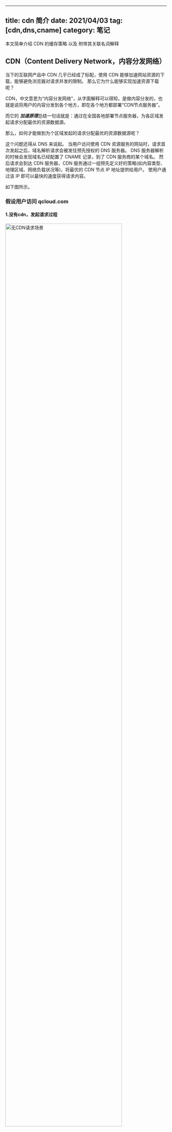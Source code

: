 
---
title: cdn 简介
date: 2021/04/03
tag: [cdn,dns,cname]
category: 笔记
---


本文简单介绍 CDN 的缓存策略 以及 附带其关联名词解释


## CDN（Content Delivery Network，内容分发网络）
当下的互联网产品中 CDN 几乎已经成了标配，使用 CDN 能够加速网站资源的下载，能够避免浏览器对请求并发的限制。
那么它为什么能够实现加速资源下载呢？

CDN，中文意思为“内容分发网络”，从字面解释可以得知，是做内容分发的，也就是说将用户的内容分发到各个地方，即在各个地方都部署“CDN节点服务器”。

而它的 ***加速原理***总结一句话就是：通过在全国各地部署节点服务器，为各区域发起请求分配最优的资源数据源。

那么，如何才能做到为个区域发起的请求分配最优的资源数据源呢？

这个问题还得从 DNS 来说起。
当用户访问使用 CDN 资源服务的网站时，请求首次发起之后，域名解析请求会被发往预先授权的 DNS 服务器。
DNS 服务器解析的时候会发现域名已经配置了 CNAME 记录，到了 CDN 服务商的某个域名。
然后请求会到达 CDN 服务器，CDN 服务通过一组预先定义好的策略(如内容类型、地理区域、网络负载状况等)，将最优的 CDN 节点 IP 地址提供给用户。
使用户通过该 IP 即可以最快的速度获得请求内容。

如下图所示。

### 假设用户访问 qcloud.com
#### 1.没有cdn，发起请求过程

<img src="http://zhoushirong.github.io/img/cdn1.png" alt="无CDN请求场景" width="85%">

由于服务器部署在广州，而北京、新疆距离广州距离不一样，因此会有**不同程度的延迟**。

此时的域名解析：
<img src="http://zhoushirong.github.io/img/cdn2.png" alt="无CDN域名解析场景" width="85%">

1) 本地DNS对域名进行解析,本地DNS经过 本地缓存识别 —— 路由缓存识别 —— 电信服务商缓存识别 —— DNS服务商解析等一系列解析
2）之后得到服务器 IP 地址
3) 根据IP地址定向从服务器获取数据。

#### 2.cdn的请求，发起过程

<img src="http://zhoushirong.github.io/img/cdn4.png" alt="有CDN请求场景" width="85%">

一般来说 CDN 厂商会在全国各个大的区域部署一些服务器来作为 CDN 节点，这些节点可以用来缓存请求数据，以最快、最近、最优的方式返回请求数据

接入 CDN 以后，需要先给域名配置一个 CNAME 记录，当域名解析该域名的时候，此时的域名解析会被指向 CNAME 记录的值。
如下图所示。

<img src="http://zhoushirong.github.io/img/cdn3.png" alt="有CDN域名解析场景" width="85%">

0）用户接入 CDN 时候需要给域名配置一个 CNAME 记录到 CDN 厂商的某个域名(如：XX)，而 CDN 厂商则会对针对 XX 域名做相应的处理。
1) 访问 qcloud.com 域名
2) 本地 DNS 对域名进行解析，本地 DNS 经过本地缓存识别 ——> 路由缓存识别 ——> 电信服务商缓存识别 ——> DNS服务商解析... 等一系列解析
3）解析之后得到 CNAME 记录的 CDN 域名(如：XX) 
4）请求到达 CDN 域名 XX 对应的服务器，在该服务器上通过一系列算法选出当前最优节点。
5/6）将最优节点的 IP 返回给用户
7/8) 用户通过该 IP 即可得到改 IP 对应节点上的数据了。


--- 

## 名词解释
### DNS (域名系统)
DNS 系统是一个分布式分层数据库，用于存储 IP 地址和其它数据，并按照名称进行查询，他用于将人类可读的域名转换为机器可读的 IP 地址。
DNS 目录存储于全球范围内分布的域名服务器上，定期更新。

#### DNS 服务器类型
DNS 服务器存储域名数据库，并根据来自网络中客户端的 DNS查询 来处理域名。
权威服务器 —— 保存 DNS 名称记录（包括 A、AAAA 和 CNAME）的服务器。
非权威服务器—— 根据以前的域名查询来构建缓存文件。它不存放原始名称记录。

```shell
$ nslookup epoos.com

Server:		10.11.56.23
Address:	10.11.56.23#53
Non-authoritative answer:
Name:	epoos.com
Address: 111.230.220.62
```
通过 nslookup 命令查询得知，当前查询 epoos.com 域名是由 dns 服务器 10.11.56.23 返回的，其结果并不是权威服务器的结果。
该 dns 服务器应该是[dnspod](https://docs.dnspod.cn/dns/5f471dbc8ae73e11c5b01986/)(国内的 DNS 服务商) 提供的。

```html
Nslookup 是一个监测网络中 DNS 服务器是否能正确实现域名解析的命令行工具。
```

### CNAME (Canonical Name Record)
CNAME 是域名 DNS 的一种记录，用于解析域名到另外一个域名。
域名解析服务器遇到CNAME记录会以映射到的目标重新开始查询，这对于需要在同一个IP地址上运行多个服务的情况来说非常方便。

对于多个域名共用同一个IP的情况尤其有用，如将ftp.example.com 和 www.example.com 都指向DNS记录 example.com，而后者则有一个指向IP地址的A记录。
如此一来，若服务器 IP 地址改变，则只需修改 example.com 的A记录即可。

CNAME 多用在 CDN 加速上。

### A 记录
A (Address) 记录是用来指定主机名（或域名）对应的IP地址记录

### CDN 缓存穿透
CDN 如果没有缓存，则回源进行查找，如果请求资源每次都带有随机数，则每次都会回源，这就是缓存穿透。
